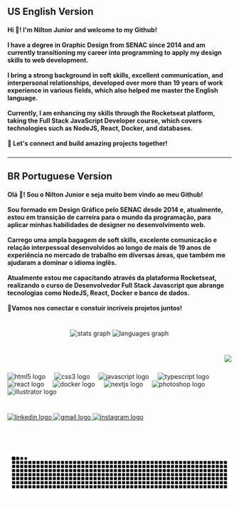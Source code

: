 ## US English Version

<h4 align="left">Hi 👋! I'm Nilton Junior and welcome to my Github!<br><br>I have a degree in Graphic Design from SENAC since 2014 and am currently transitioning my career into programming to apply my design skills to web development.<br><br>I bring a strong background in soft skills, excellent communication, and interpersonal relationships, developed over more than 19 years of work experience in various fields, which also helped me master the English language.<br><br>Currently, I am enhancing my skills through the Rocketseat platform, taking the Full Stack JavaScript Developer course, which covers technologies such as NodeJS, React, Docker, and databases.<br><br>🚀 Let's connect and build amazing projects together!</h4>

###
-------------------------------------------------------------------------------------------------------

## BR Portuguese Version 

<h4 align="left">Olá 👋! Sou o Nilton Junior e seja muito bem vindo ao meu Github!<br><br>Sou formado em Design Gráfico pelo SENAC desde 2014 e, atualmente, estou em transição de carreira para o mundo da programação, para aplicar minhas habilidades de designer no desenvolvimento web. <br><br>Carrego uma ampla bagagem de soft skills, excelente comunicação e relação interpessoal desenvolvidos ao longo de mais de 19 anos de experiência no mercado de trabalho em diversas áreas, que também me ajudaram a dominar o idioma inglês.<br><br>Atualmente estou me capacitando através da plataforma Rocketseat, realizando o curso de Desenvolvedor Full Stack Javascript que abrange tecnologias como NodeJS, React, Docker e banco de dados.<br><br>🚀Vamos nos conectar e constuir incríveis projetos juntos!</h4>

###
<br>

<div align="center">
  <img src="https://github-readme-stats.vercel.app/api?username=niltonjrdev&hide_title=false&hide_rank=false&show_icons=true&include_all_commits=true&count_private=true&disable_animations=false&theme=dracula&locale=en&hide_border=false" height="150" alt="stats graph"  />
  <img src="https://github-readme-stats.vercel.app/api/top-langs?username=niltonjrdev&locale=en&hide_title=false&layout=compact&card_width=320&langs_count=5&theme=dracula&hide_border=false" height="150" alt="languages graph"  />
</div>

###
<br>

<img align="right" height="120" src="https://media4.giphy.com/media/v1.Y2lkPTc5MGI3NjExOTF0eDYwN2JmdGw1MWdvM2FmZjd6Nm01ZHFkZDgxNmF5MnhtYWNvYyZlcD12MV9pbnRlcm5hbF9naWZfYnlfaWQmY3Q9Zw/L8K62iTDkzGX6/giphy.gif"  />

###
<br>

<div align="left">
  <img src="https://cdn.jsdelivr.net/gh/devicons/devicon/icons/html5/html5-original.svg" height="30" alt="html5 logo"  />
  <img width="12" />
  <img src="https://cdn.jsdelivr.net/gh/devicons/devicon/icons/css3/css3-original.svg" height="30" alt="css3 logo"  />
  <img width="12" />
  <img src="https://cdn.jsdelivr.net/gh/devicons/devicon/icons/javascript/javascript-original.svg" height="30" alt="javascript logo"  />
  <img width="12" />
  <img src="https://cdn.jsdelivr.net/gh/devicons/devicon/icons/typescript/typescript-original.svg" height="30" alt="typescript logo"  />
  <img width="12" />
  <img src="https://cdn.jsdelivr.net/gh/devicons/devicon/icons/react/react-original.svg" height="30" alt="react logo"  />
  <img width="12" />
  <img src="https://cdn.jsdelivr.net/gh/devicons/devicon/icons/docker/docker-original.svg" height="30" alt="docker logo"  />
  <img width="12" />
  <img src="https://cdn.jsdelivr.net/gh/devicons/devicon/icons/nextjs/nextjs-original.svg" height="30" alt="nextjs logo"  />
  <img width="12" />
  <img src="https://cdn.jsdelivr.net/gh/devicons/devicon/icons/photoshop/photoshop-plain.svg" height="30" alt="photoshop logo"  />
  <img width="12" />
  <img src="https://cdn.jsdelivr.net/gh/devicons/devicon/icons/illustrator/illustrator-plain.svg" height="30" alt="illustrator logo"  />
</div>

###
<br>

<div align="left">
  <a href="www.linkedin.com/in/nilton-junior-5915a2238" target="_blank">
    <img src="https://img.shields.io/static/v1?message=LinkedIn&logo=linkedin&label=&color=0077B5&logoColor=white&labelColor=&style=for-the-badge" height="35" alt="linkedin logo"  />
  </a>
  <a href="dev40.nilton@gmail.com" target="_blank">
    <img src="https://img.shields.io/static/v1?message=Gmail&logo=gmail&label=&color=D14836&logoColor=white&labelColor=&style=for-the-badge" height="35" alt="gmail logo"  />
  </a>
  <a href="https://www.instagram.com/njunior.dev/" target="_blank">
    <img src="https://img.shields.io/static/v1?message=Instagram&logo=instagram&label=&color=E4405F&logoColor=white&labelColor=&style=for-the-badge" height="35" alt="instagram logo"  />
  </a>
</div>

###
<br>

<br clear="both">

![Snake animation](https://github.com/niltonjrdev/niltonjrdev/blob/output/snake.svg)


###
